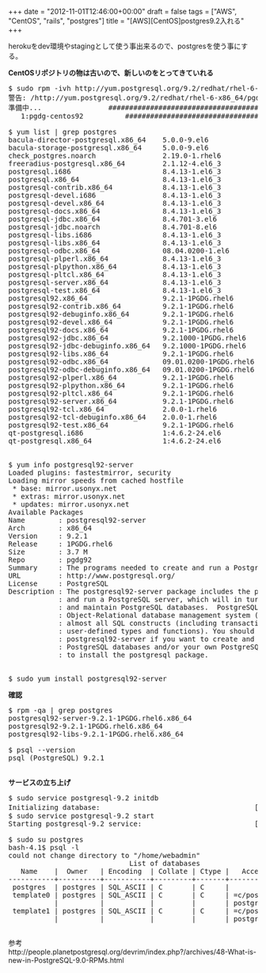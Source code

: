 +++
date = "2012-11-01T12:46:00+00:00"
draft = false
tags = ["AWS", "CentOS", "rails", "postgres"]
title = "[AWS][CentOS]postgres9.2入れる"
+++
<p>herokuをdev環境やstagingとして使う事出来るので、postgresを使う事にする。</p>&#13;
<p><strong>CentOSリポジトリの物は古いので、新しいのをとってきていれる</strong></p>&#13;
<pre>$ sudo rpm -ivh http://yum.postgresql.org/9.2/redhat/rhel-6-x86_64/pgdg-centos92-9.2-6.noarch.rpm&#13;
警告: /http://yum.postgresql.org/9.2/redhat/rhel-6-x86_64/pgdg-centos92-9.2-6.noarch.rpm: ヘッダ V4 DSA/SHA1 Signature, key ID 442df0f8: NOKEY&#13;
準備中...                ########################################### [100%]&#13;
   1:pgdg-centos92          ########################################### [100%]&#13;
&#13;
$ yum list | grep postgres&#13;
bacula-director-postgresql.x86_64    5.0.0-9.el6               base             &#13;
bacula-storage-postgresql.x86_64     5.0.0-9.el6               base             &#13;
check_postgres.noarch                2.19.0-1.rhel6            pgdg92           &#13;
freeradius-postgresql.x86_64         2.1.12-4.el6_3            updates          &#13;
postgresql.i686                      8.4.13-1.el6_3            updates          &#13;
postgresql.x86_64                    8.4.13-1.el6_3            updates          &#13;
postgresql-contrib.x86_64            8.4.13-1.el6_3            updates          &#13;
postgresql-devel.i686                8.4.13-1.el6_3            updates          &#13;
postgresql-devel.x86_64              8.4.13-1.el6_3            updates          &#13;
postgresql-docs.x86_64               8.4.13-1.el6_3            updates          &#13;
postgresql-jdbc.x86_64               8.4.701-3.el6             base             &#13;
postgresql-jdbc.noarch               8.4.701-8.el6             base             &#13;
postgresql-libs.i686                 8.4.13-1.el6_3            updates          &#13;
postgresql-libs.x86_64               8.4.13-1.el6_3            updates          &#13;
postgresql-odbc.x86_64               08.04.0200-1.el6          base             &#13;
postgresql-plperl.x86_64             8.4.13-1.el6_3            updates          &#13;
postgresql-plpython.x86_64           8.4.13-1.el6_3            updates          &#13;
postgresql-pltcl.x86_64              8.4.13-1.el6_3            updates          &#13;
postgresql-server.x86_64             8.4.13-1.el6_3            updates          &#13;
postgresql-test.x86_64               8.4.13-1.el6_3            updates          &#13;
postgresql92.x86_64                  9.2.1-1PGDG.rhel6         pgdg92           &#13;
postgresql92-contrib.x86_64          9.2.1-1PGDG.rhel6         pgdg92           &#13;
postgresql92-debuginfo.x86_64        9.2.1-1PGDG.rhel6         pgdg92           &#13;
postgresql92-devel.x86_64            9.2.1-1PGDG.rhel6         pgdg92           &#13;
postgresql92-docs.x86_64             9.2.1-1PGDG.rhel6         pgdg92           &#13;
postgresql92-jdbc.x86_64             9.2.1000-1PGDG.rhel6      pgdg92           &#13;
postgresql92-jdbc-debuginfo.x86_64   9.2.1000-1PGDG.rhel6      pgdg92           &#13;
postgresql92-libs.x86_64             9.2.1-1PGDG.rhel6         pgdg92           &#13;
postgresql92-odbc.x86_64             09.01.0200-1PGDG.rhel6    pgdg92           &#13;
postgresql92-odbc-debuginfo.x86_64   09.01.0200-1PGDG.rhel6    pgdg92           &#13;
postgresql92-plperl.x86_64           9.2.1-1PGDG.rhel6         pgdg92           &#13;
postgresql92-plpython.x86_64         9.2.1-1PGDG.rhel6         pgdg92           &#13;
postgresql92-pltcl.x86_64            9.2.1-1PGDG.rhel6         pgdg92           &#13;
postgresql92-server.x86_64           9.2.1-1PGDG.rhel6         pgdg92           &#13;
postgresql92-tcl.x86_64              2.0.0-1.rhel6             pgdg92           &#13;
postgresql92-tcl-debuginfo.x86_64    2.0.0-1.rhel6             pgdg92           &#13;
postgresql92-test.x86_64             9.2.1-1PGDG.rhel6         pgdg92           &#13;
qt-postgresql.i686                   1:4.6.2-24.el6            base             &#13;
qt-postgresql.x86_64                 1:4.6.2-24.el6            base    &#13;
&#13;
&#13;
$ yum info postgresql92-server&#13;
Loaded plugins: fastestmirror, security&#13;
Loading mirror speeds from cached hostfile&#13;
 * base: mirror.usonyx.net&#13;
 * extras: mirror.usonyx.net&#13;
 * updates: mirror.usonyx.net&#13;
Available Packages&#13;
Name        : postgresql92-server&#13;
Arch        : x86_64&#13;
Version     : 9.2.1&#13;
Release     : 1PGDG.rhel6&#13;
Size        : 3.7 M&#13;
Repo        : pgdg92&#13;
Summary     : The programs needed to create and run a PostgreSQL server&#13;
URL         : http://www.postgresql.org/&#13;
License     : PostgreSQL&#13;
Description : The postgresql92-server package includes the programs needed to create&#13;
            : and run a PostgreSQL server, which will in turn allow you to create&#13;
            : and maintain PostgreSQL databases.  PostgreSQL is an advanced&#13;
            : Object-Relational database management system (DBMS) that supports&#13;
            : almost all SQL constructs (including transactions, subselects and&#13;
            : user-defined types and functions). You should install&#13;
            : postgresql92-server if you want to create and maintain your own&#13;
            : PostgreSQL databases and/or your own PostgreSQL server. You also need&#13;
            : to install the postgresql package.&#13;
&#13;
&#13;
$ sudo yum install postgresql92-server&#13;
</pre>&#13;
<p><strong>確認</strong></p>&#13;
<pre>$ rpm -qa | grep postgres&#13;
postgresql92-server-9.2.1-1PGDG.rhel6.x86_64&#13;
postgresql92-9.2.1-1PGDG.rhel6.x86_64&#13;
postgresql92-libs-9.2.1-1PGDG.rhel6.x86_64&#13;
&#13;
$ psql --version&#13;
psql (PostgreSQL) 9.2.1&#13;
</pre>&#13;
<p><br /><strong>サービスの立ち上げ</strong></p>&#13;
<pre>$ sudo service postgresql-9.2 initdb &#13;
Initializing database:                                     [  OK  ]　&#13;
$ sudo service postgresql-9.2 start&#13;
Starting postgresql-9.2 service:                           [  OK  ]&#13;
&#13;
$ sudo su postgres&#13;
bash-4.1$ psql -l&#13;
could not change directory to "/home/webadmin"&#13;
                             List of databases&#13;
   Name    |  Owner   | Encoding  | Collate | Ctype |   Access privileges   &#13;
-----------+----------+-----------+---------+-------+-----------------------&#13;
 postgres  | postgres | SQL_ASCII | C       | C     | &#13;
 template0 | postgres | SQL_ASCII | C       | C     | =c/postgres          +&#13;
           |          |           |         |       | postgres=CTc/postgres&#13;
 template1 | postgres | SQL_ASCII | C       | C     | =c/postgres          +&#13;
           |          |           |         |       | postgres=CTc/postgres&#13;
&#13;
</pre>&#13;
<p>参考<br />http://people.planetpostgresql.org/devrim/index.php?/archives/48-What-is-new-in-PostgreSQL-9.0-RPMs.html</p> 